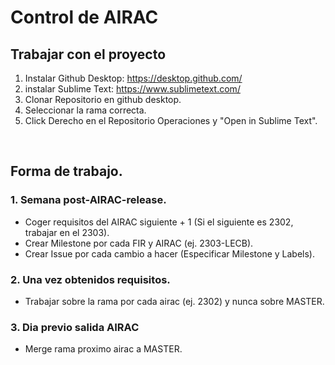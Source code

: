 # Control de AIRAC

## Trabajar con el proyecto
1. Instalar Github Desktop: https://desktop.github.com/
2. instalar Sublime Text: https://www.sublimetext.com/
3. Clonar Repositorio en github desktop.
4. Seleccionar la rama correcta.
4. Click Derecho en el Repositorio Operaciones y "Open in Sublime Text".

</br>


## Forma de trabajo.
### 1. Semana post-AIRAC-release.
- Coger requisitos del AIRAC siguiente + 1 (Si el siguiente es 2302, trabajar en el 2303).
- Crear Milestone por cada FIR y AIRAC (ej. 2303-LECB).
- Crear Issue por cada cambio a hacer (Especificar Milestone y Labels).

### 2. Una vez obtenidos requisitos.
- Trabajar sobre la rama por cada airac (ej. 2302) y nunca sobre MASTER.

### 3. Dia previo salida AIRAC
- Merge rama proximo airac a MASTER. 
